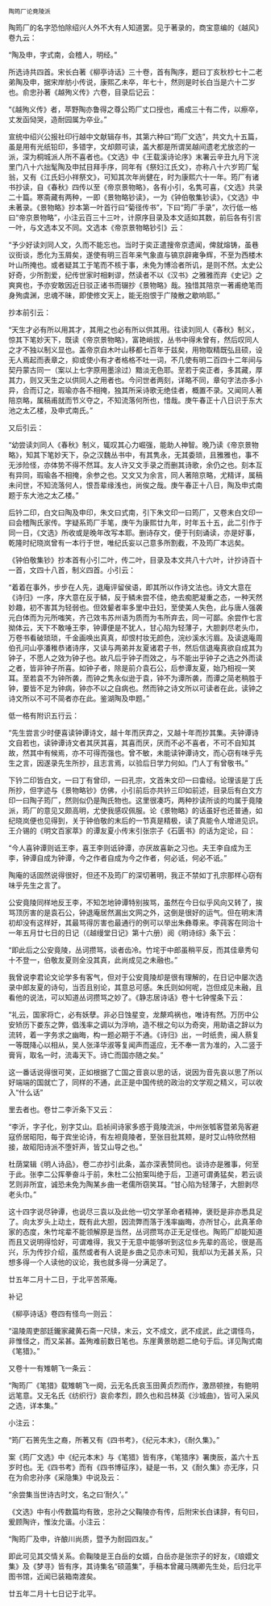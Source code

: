     陶筠厂论竟陵派 

   陶筠厂的名字恐怕除绍兴人外不大有人知道罢。见于著录的，商宝意编的《越风》卷九云：

   “陶及申，字式南，会稽人，明经。”

   所选诗共四首。宋长白著《柳亭诗话》三十卷，首有陶序，题曰丁亥秋杪七十二老弟陶及申，据宋岸舫小传说，康熙乙未卒，年七十，然则是时长白当是六十二岁也。俞忠孙著《越殉义传》六卷，目录后记云：

   “《越殉义传》者，苹野陶亦鲁得之尊公筠厂丈口授也，甫成三十有二传，以瘵卒，丈发函恸哭，造耐园属为卒业。”

   宣统中绍兴公报社印行越中文献辑存书，其第六种曰“筠厂文选”，共文九十五篇，虽是用有光纸铅印，多错字，文却颇可读，盖大都是所谓吴越间遗老尤放恣的一派，深为桐城派人所不喜者也。《文选》中《王载溪诗论序》末署云辛丑九月下浣里门八十六拙髦陶及申拭目拜手序，同年有《祭妇江氏文》，亦称八十六岁筠厂髦翁，又有《江氏妇小祥祭文》，可知其次年尚健在，时为康熙六十一年。筠厂有诸书抄读，自《春秋》四传以至《帝京景物略》，各有小引，名隽可喜，《文选》共录二十篇。寒斋藏有两种，一即《景物略钞读》，一为《钟伯敬集钞读》，《文选》中未著录。《景物略》抄本第一叶首行曰“菊径传书”，下曰“筠厂手录”，次行低一格曰“帝京景物略”，小注云百三十三叶，计原序目录及本文适如其数，前后各有引言一叶，与文选本又不同。文选本《帝京景物略钞引》云：

   “予少好读刘同人文，久而不能忘也。当时于奕正遣搜帝京遗闻，俾就熔铸，虽巷议街谈，悉化为玉屑矣，遂使有明三百年来气象直与镐京辟雍争辉，不至为西楼木叶山所掩也。或者疑其工于笔而不核于事，未免为博洽者所讥，是则不然。太史公好奇，少所割爱，纪传世家时相剌谬，然读者不以《汉书》之雅雅而弃《史记》之爽爽也，予亦安敢因近日驳正诸书而辍抄《景物略》哉。独惜其陪京一著甫绝笔而身殉虞渊，忠魂不昧，即使修文天上，能无抱恨于广陵散之歇响耶。”

   抄本前引云：

   “天生才必有所以用其才，其用之也必有所以供其用。往读刘同人《春秋》制义，惊其下笔妙天下，既读《帝京景物略》，富艳峭拔，丛书中得未曾有，然后叹同人之才不独以制义显也。盖帝京自木叶山移都七百年于兹矣，用物取精既弘且硕，设无人焉起而表章之，抑或使小有才者格格不吐一词，不几使有明二百四十二年间与契丹蒙古同一（案以上七字原用墨涂过）黯淡无色耶。至若于奕正者，多其藏，厚其力，则又天生之以供同人之用者也。今问世者两刻，详略不同，章句字法亦多小异，合而订之，瑕瑜亦各不相掩，独其所采诗歌无绝佳者，概置不录。又闻同人著陪京略，属稿甫就而节义夺之，不知流落何所也，惜哉。庚午春正十八日识于东大池之太乙楼，及申式南氏。”

   又后引云：

   “幼尝读刘同人《春秋》制义，辄叹其心力崛强，能助人神智。晚乃读《帝京景物略》，知其下笔妙天下，杂之汉魏丛书中，有其隽永，无其委琐，且雅雅也，事不无涉险怪，亦体势不得不然耳。友人许又文手录之而删其诗歌，余仍之也。刻本互有异同，瑕瑜各不相掩，余参之也。又文又为余言，同人著陪京略，尤精详，属稿未问世，不知流落何人，恨吾辈缘浅也，尚俟之哉。庚午春正十八日，陶及申式南题于东大池之太乙楼。”

   后钤二印，白文曰陶及申印，朱文曰式南，引下朱文印一曰筠厂，又卷末白文印一曰会稽陶氏家传。字疑系筠厂手笔，庚午为康熙廿九年，时年五十五，此二引作于同一日，《文选》所收或是晚年改写本耶。删诗存文，便于刊刻诵读，亦是好事，乾隆时纪晓岚曾有一本行于世，唯纪氏妄以己意多所割截，不及筠厂本远矣。

   《钟伯敬集钞》抄本首有小引二叶，传二叶，目录及本文共八十六叶，计抄诗百十一首，文四十八首，制义四首。小引云：

   “着着在事外，步步在人先，退庵评留侯语，即其所以作诗文法也。诗文大意在《诗归》一序，序大意在反于鳞，反于鳞未尝不佳，绝去痴肥凝重之态，一种天然妙趣，初不害其为轻弱也。但效颦者率多里中丑妇，至使美人失色，此与唐人强袭元白体而为元所嗤笑，齐己效韦苏州语为质而为韦所弃去，同一可鄙。余尝作七言拗体云，天下不敢唾王李，钟谭便是不犹人，甘心陷为轻薄子，大胆剥尽老头巾，万卷书看破琐琐，千金画唤出真真，却恨村妆无颜色，浣纱溪水污眉。及读退庵周伯孔问山亭潘稚恭诸诗序，又读与两弟并友夏诸君子书，然后信退庵真欲自成其为钟子，不愿人之效为钟子也。故凡后乎钟子而效之，与不能出乎钟子之选之外而读之者，皆非钟子所喜。如钟子者，除是前介袁石公，后参谭友夏，始乃相视一笑耳。至若袁不为钟所袭，而钟之隽永似逊于袁，钟不为谭所袭，而谭之简老稍胜于钟，要皆不足为钟病，钟亦不以之自病也。然而钟之诗文所以可读者在此，读钟之诗文所以不可不简者亦在此。鉴湖陶及申题。”

   低一格有附识五行云：

   “先生尝言少时便喜读钟谭诗文，越十年而厌弃之，又越十年而抄其集。夫钟谭诗文自若也，读钟谭诗文者其厌其喜，其喜而厌，厌而不必不喜者，不可不自知其故，然其中有候焉，亦不可得而强也。曾不敏，未能读钟谭诗文，而心窃有味乎先生之言，因遂录先生所抄，且志言焉，以验后日学力何如。门人丁有曾敬书。”

   下钤二印皆白文，一曰丁有曾印，一曰孔宗，文首朱文印一曰畬经。论理该是丁氏所抄，但字迹与《景物略钞》仿佛，小引前后亦共钤三印如前述，目录后有白文方印一曰陶子筠厂，然则似仍是陶氏物也。这里很凑巧，两种抄读所谈的均属于竟陵派，筠厂的意见又颇高明，尤使我感叹佩服。论《景物略》的话虽好也还普通，如纪晓岚便也见得到，关于钟伯敬的末后的一节真是精极，读了真能令人增进见识。王介锡的《明文百家萃》的谭友夏小传末引张宗子《石匮书》的话为定论，曰：

   “今人喜钟谭则诋王李，喜王李则诋钟谭，亦厌故喜新之习也。夫王李自成为王李，钟谭自成为钟谭，今之作者自成为今之作者，何必诋，何必不诋。”

   陶庵的话固然说得很好，但还不及筠厂的深切著明，我正不禁如丁孔宗那样心窃有味乎先生之言了。

   公安竟陵同样地反王李，不知怎地钟谭特别挨骂，虽然在今日似乎风向又转了，挨骂顶厉害的是袁石公，钟退庵居然漏出文网之外，这倒是很好的运气。但在明末清初却没有这样好，其最骂得厉害也最通行的例可以举出朱彝尊来。李莼客在同治十一年五月廿七日的日记（《越缦堂日记》第十六册）阅《明诗综》条下云：

   “即此后之公安竟陵，丛诃攒骂，谈者齿冷。竹垞于中郎虽稍平反，而其佳章秀句十不登一，伯敬友夏则全没其真，此尚成见之未融也。”

   我曾说李君论文论学多有客气，但对于公安竟陵却是很有理解的，在日记中屡次选录中郎友夏的诗句，当否且别论，其意总可感。朱氏则如何呢，岂但成见未融，且看他的说法，可以知道丛诃攒骂之妙了。《静志居诗话》卷十七钟惺条下云：

   “礼云，国家将亡，必有妖孽。非必日蚀星变，龙漦鸡祸也，唯诗有然。万历中公安矫历下娄东之弊，倡浅率之调以为浮响，造不根之句以为奇突，用助语之辞以为流转，着一字务求之幽晦，构一题必期于不通。《诗归》出，一时纸贵，闽人蔡复一等既降心以相从，吴人张泽华淑等复闻声而遥应，无不奉一言为准的，入二竖于膏肓，取名一时，流毒天下。诗亡而国亦随之矣。”

   这一番话说得很可笑，正如根据了亡国之音哀以思的话，说因为音先哀以思了所以好端端的国就亡了，同样的不通，此正是中国传统的政治的文学观之精义，可以收入“什么话”

   里去者也。卷廿二李沂条下又云：

   “李沂，字子化，别字艾山。启祯间诗家多惑于竟陵流派，中州张瓠客暨弟凫客避寇侨居昭阳，每于宾坐论诗，有左袒竟陵者，至张目批其颊，是时艾山特欣然相接，故昭阳诗派不堕奸声，皆艾山导之也。”

   杜荫棠辑《明人诗品》，卷二亦抄引此条，盖亦深表赞同也。谈诗亦是雅事，何至于此。张李二公挥拳奋斗于前，朱杜二公拍案叫绝于后，卫道可谓勇猛矣，若云谈艺则非所宜，诚恐未免为陶某乡曲一老儒所窃笑耳。“甘心陷为轻薄子，大胆剥尽老头巾。”

   这十四字说尽钟谭，也说尽三袁以及此他一切文学革命者精神，褒贬是非亦悉具足了。向太岁头上动土，既有此大胆，因流弊而落于浅率幽晦，亦所甘心，此真革命家的态度，朱竹垞辈不能领解原是当然，丛诃攒骂亦正无足怪也。陶筠厂却能知道而且又说明得恰好，可谓难得，我又于无意中能够听到这位乡先辈的高论，很是高兴，乐为传抄介绍，虽然或者有人说是乡曲之见亦未可知，我却以为无甚关系，只想多得一个人读他的议论，我也就多得一分满足了。

   廿五年二月十二日，于北平苦茶庵。

   补记

   《柳亭诗话》卷四有怪鸟一则云：

   “温陵周吏部廷鑨家藏黄石斋一尺牍，末云，文不成文，武不成武，此之谓怪鸟，非惟怪之，而又呆甚。盖殉难前数日笔也。东崖黄景昉题二绝句于后。详见陶式南《笔猎》。”

   又卷十一有雉朝飞一条云：

   “陶筠厂《笔猎》载雉朝飞一阕，云无名氏哀玉田黄贞烈而作，激昂顿挫，有鲍明远笔意。又无名氏《纺织行》哀俞孝烈，顾久也和吕林英《沙城曲》，皆可入采风之选，详本集。”

   小注云：

   “筠厂石篑先生之裔，所著又有《四书考》，《纪元本末》，《耐久集》。”

   案《筠厂文选》中《纪元本末》与《笔猎》皆有序，《笔猎序》署庚辰，盖六十五岁时也。无《四书考》而有《四书博征序》，疑是一书，又《耐久集》亦无序，只在为俞忠孙序《采隐集》中说及云：

   “余尝集当世诗古时文，名之曰‘耐久’。”

   《文选》中有小传数篇均有致，忠孙之父鞠陵亦有传，后附宋长白诔辞，有句曰，爰顾陶许，惟汝允谐。小注云：

   “陶筠厂及申，许酿川尚质，暨予为耐园四友。”

   即此可见其交情关系。俞鞠陵是王白岳的女婿，白岳亦是张宗子的好友，《琅嬛文集》及《梦寻》皆有序，其诗集名“硕薖集”，手稿本曾藏马隅卿先生处，后归北平图书馆，近闻已装箱南渡矣。

   廿五年二月十七日记于北平。

